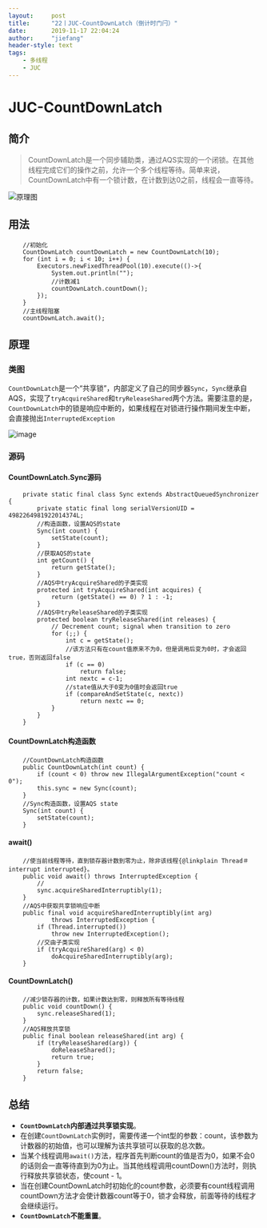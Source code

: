 ```yaml
---
layout:     post
title:      "22丨JUC-CountDownLatch（倒计时门闩）"
date:       2019-11-17 22:04:24
author:     "jiefang"
header-style: text
tags:
    - 多线程
    - JUC
---
```

# JUC-CountDownLatch

## 简介
>CountDownLatch是一个同步辅助类，通过AQS实现的一个闭锁。在其他线程完成它们的操作之前，允许一个多个线程等待。简单来说，CountDownLatch中有一个锁计数，在计数到达0之前，线程会一直等待。

![原理图](https://s2.ax1x.com/2019/11/17/MrLih4.md.png)

## 用法
```
    //初始化
    CountDownLatch countDownLatch = new CountDownLatch(10);
    for (int i = 0; i < 10; i++) {
        Executors.newFixedThreadPool(10).execute(()->{
            System.out.println("");
            //计数减1
            countDownLatch.countDown();
        });
    }
    //主线程阻塞
    countDownLatch.await();
```
## 原理

### 类图
`CountDownLatch`是一个“共享锁”，内部定义了自己的同步器`Sync`，`Sync`继承自AQS，实现了`tryAcquireShared`和`tryReleaseShared`两个方法。需要注意的是，`CountDownLatch`中的锁是响应中断的，如果线程在对锁进行操作期间发生中断，会直接抛出`InterruptedException`

![image](https://s2.ax1x.com/2019/11/17/MsSuM4.png)
### 源码
#### CountDownLatch.Sync源码

```
    private static final class Sync extends AbstractQueuedSynchronizer {
        private static final long serialVersionUID = 4982264981922014374L;
        //构造函数，设置AQS的state
        Sync(int count) {
            setState(count);
        }
        //获取AQS的state
        int getCount() {
            return getState();
        }
        //AQS中tryAcquireShared的子类实现
        protected int tryAcquireShared(int acquires) {
            return (getState() == 0) ? 1 : -1;
        }
        //AQS中tryReleaseShared的子类实现
        protected boolean tryReleaseShared(int releases) {
            // Decrement count; signal when transition to zero
            for (;;) {
                int c = getState();
                //该方法只有在count值原来不为0，但是调用后变为0时，才会返回true，否则返回false
                if (c == 0)
                    return false;
                int nextc = c-1;
                //state值从大于0变为0值时会返回true
                if (compareAndSetState(c, nextc))
                    return nextc == 0;
            }
        }
    }
```

#### CountDownLatch构造函数
```
    //CountDownLatch构造函数
    public CountDownLatch(int count) {
        if (count < 0) throw new IllegalArgumentException("count < 0");
        this.sync = new Sync(count);
    }
    //Sync构造函数，设置AQS state
    Sync(int count) {
        setState(count);
    }
```
#### await()
```
    //使当前线程等待，直到锁存器计数到零为止，除非该线程{@linkplain Thread＃interrupt interrupted}。
    public void await() throws InterruptedException {
        //
        sync.acquireSharedInterruptibly(1);
    }
    //AQS中获取共享锁响应中断
    public final void acquireSharedInterruptibly(int arg)
            throws InterruptedException {
        if (Thread.interrupted())
            throw new InterruptedException();
        //交由子类实现
        if (tryAcquireShared(arg) < 0)
            doAcquireSharedInterruptibly(arg);
    }
```

#### CountDownLatch()
```
    //减少锁存器的计数，如果计数达到零，则释放所有等待线程
    public void countDown() {
        sync.releaseShared(1);
    }
    //AQS释放共享锁
    public final boolean releaseShared(int arg) {
        if (tryReleaseShared(arg)) {
            doReleaseShared();
            return true;
        }
        return false;
    }    
```
## 总结

- **`CountDownLatch`内部通过共享锁实现**。
- 在创建`CountDownLatch`实例时，需要传递一个int型的参数：count，该参数为计数器的初始值，也可以理解为该共享锁可以获取的总次数。
- 当某个线程调用`await()`方法，程序首先判断count的值是否为0，如果不会0的话则会一直等待直到为0为止。当其他线程调用countDown()方法时，则执行释放共享锁状态，使count - 1。
- 当在创建CountDownLatch时初始化的count参数，必须要有count线程调用countDown方法才会使计数器count等于0，锁才会释放，前面等待的线程才会继续运行。
- **`CountDownLatch`不能重置**。